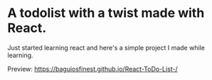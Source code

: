 # A todolist with a twist made with React.

Just started learning react and here's a simple project I made while learning.

Preview: https://baguiosfinest.github.io/React-ToDo-List-/
